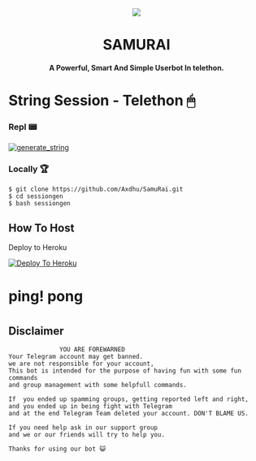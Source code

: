 <p align="center">
  <img src="https://telegra.ph/file/570dc35a7b34332eaa1db.jpg">
</p>
<h1 align="center"><b>SAMURAI</b></h1>
<h4 align="center">A Powerful, Smart And Simple Userbot In telethon.</h4>



# String Session - Telethon 🖱
### Repl 📟

<a href="https://replit.com/@Donbosco1/SamuRaisessongen"><img src="https://img.shields.io/badge/run-string__session.py-blue?style=for-the-badge&logo=repl.it" alt="generate_string" /></a>

### Locally 🏆
```
$ git clone https://github.com/Axdhu/SamuRai.git
$ cd sessiongen
$ bash sessiongen
```

## How To Host

Deploy to Heroku

[![Deploy To Heroku](https://www.herokucdn.com/deploy/button.svg)](https://heroku.com/deploy?template=https://github.com/Axdhu/SamuRai)

# <h1>ping! pong<h1>
  
  
## Disclaimer

```
              YOU ARE FOREWARNED
Your Telegram account may get banned.   
we are not responsible for your account, 
This bot is intended for the purpose of having fun with some fun commands 
and group management with some helpfull commands.

If  you ended up spamming groups, getting reported left and right, 
and you ended up in being fight with Telegram 
and at the end Telegram Team deleted your account. DON'T BLAME US.

If you need help ask in our support group 
and we or our friends will try to help you.

Thanks for using our bot 😺
```
  







